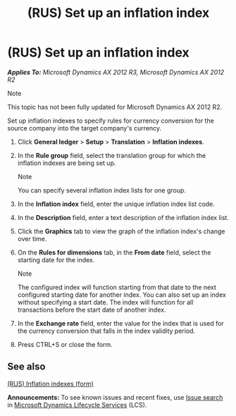 ﻿---
title: (RUS) Set up an inflation index
TOCTitle: (RUS) Set up an inflation index
ms:assetid: 4af1e875-26a9-47a3-acc5-7b0784a88755
ms:mtpsurl: https://technet.microsoft.com/en-us/library/JJ856112(v=AX.60)
ms:contentKeyID: 50406410
ms.date: 04/18/2014
mtps_version: v=AX.60
---

# (RUS) Set up an inflation index 


_**Applies To:** Microsoft Dynamics AX 2012 R3, Microsoft Dynamics AX 2012 R2_


> [!NOTE]
> <P>This topic has not been fully updated for Microsoft Dynamics AX 2012 R2.</P>



Set up inflation indexes to specify rules for currency conversion for the source company into the target company's currency.

1.  Click **General ledger** \> **Setup** \> **Translation** \> **Inflation indexes**.

2.  In the **Rule group** field, select the translation group for which the inflation indexes are being set up.
    

    > [!NOTE]
    > <P>You can specify several inflation index lists for one group.</P>



3.  In the **Inflation index** field, enter the unique inflation index list code.

4.  In the **Description** field, enter a text description of the inflation index list.

5.  Click the **Graphics** tab to view the graph of the inflation index's change over time.

6.  On the **Rules for dimensions** tab, in the **From date** field, select the starting date for the index.
    

    > [!NOTE]
    > <P>The configured index will function starting from that date to the next configured starting date for another index. You can also set up an index without specifying a start date. The index will function for all transactions before the start date of another index.</P>



7.  In the **Exchange rate** field, enter the value for the index that is used for the currency conversion that falls in the index validity period.

8.  Press CTRL+S or close the form.

## See also

[(RUS) Inflation indexes (form)](https://technet.microsoft.com/en-us/library/jj665426\(v=ax.60\))

  
**Announcements:** To see known issues and recent fixes, use [Issue search](http://go.microsoft.com/fwlink/?linkid=389258) in [Microsoft Dynamics Lifecycle Services](http://go.microsoft.com/fwlink/?linkid=306505) (LCS).

